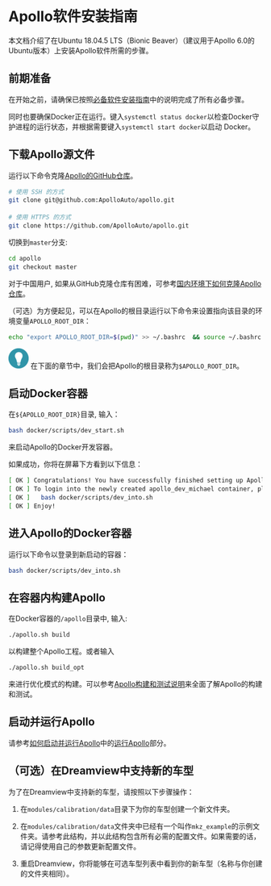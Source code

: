 # Apollo软件安装指南

本文档介绍了在Ubuntu 18.04.5 LTS（Bionic Beaver）（建议用于Apollo 6.0的Ubuntu版本）上安装Apollo软件所需的步骤。

## 前期准备

在开始之前，请确保已按照[必备软件安装指南](./prerequisite_software_installation_guide.md)中的说明完成了所有必备步骤。

同时也要确保Docker正在运行。键入`systemctl status docker`以检查Docker守护进程的运行状态，并根据需要键入`systemctl start docker`以启动 Docker。

## 下载Apollo源文件

运行以下命令克隆[Apollo的GitHub仓库](https://github.com/ApolloAuto/apollo.git)。

```bash
# 使用 SSH 的方式
git clone git@github.com:ApolloAuto/apollo.git

# 使用 HTTPS 的方式
git clone https://github.com/ApolloAuto/apollo.git

```

切换到`master`分支:

```bash
cd apollo
git checkout master
```

对于中国用户, 如果从GitHub克隆仓库有困难，可参考[国内环境下如何克隆Apollo仓库](./how_to_clone_apollo_repo_from_china_cn.md)。

（可选）为方便起见，可以在Apollo的根目录运行以下命令来设置指向该目录的环境变量`APOLLO_ROOT_DIR`：

```bash
echo "export APOLLO_ROOT_DIR=$(pwd)" >> ~/.bashrc  && source ~/.bashrc
```

![tip](images/tip_icon.png) 在下面的章节中，我们会把Apollo的根目录称为`$APOLLO_ROOT_DIR`。

## 启动Docker容器

在`${APOLLO_ROOT_DIR}`目录, 输入：

```bash
bash docker/scripts/dev_start.sh
```

来启动Apollo的Docker开发容器。

如果成功，你将在屏幕下方看到以下信息：

```bash
[ OK ] Congratulations! You have successfully finished setting up Apollo Dev Environment.
[ OK ] To login into the newly created apollo_dev_michael container, please run the following command:
[ OK ]   bash docker/scripts/dev_into.sh
[ OK ] Enjoy!
```

## 进入Apollo的Docker容器

运行以下命令以登录到新启动的容器：

```bash
bash docker/scripts/dev_into.sh
```

## 在容器内构建Apollo

在Docker容器的`/apollo`目录中, 输入:

```bash
./apollo.sh build
```

以构建整个Apollo工程。或者输入

```bash
./apollo.sh build_opt
```

来进行优化模式的构建。可以参考[Apollo构建和测试说明](./apollo_build_and_test_explained.md)来全面了解Apollo的构建和测试。

## 启动并运行Apollo

请参考[如何启动并运行Apollo](./how_to_launch_and_run_apollo.md)中的[运行Apollo](./how_to_launch_and_run_apollo.md#run-apollo)部分。

## （可选）在Dreamview中支持新的车型

为了在Dreamview中支持新的车型，请按照以下步骤操作：

1. 在`modules/calibration/data`目录下为你的车型创建一个新文件夹。

2. 在`modules/calibration/data`文件夹中已经有一个叫作`mkz_example`的示例文件夹。请参考此结构，并以此结构包含所有必需的配置文件。如果需要的话，请记得使用自己的参数更新配置文件。

3. 重启Dreamview，你将能够在可选车型列表中看到你的新车型（名称与你创建的文件夹相同）。
